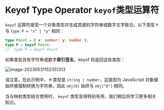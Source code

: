 # Keyof Type Operator `keyof`类型运算符

`keyof` 运算符接受一个对象类型并生成其键的字符串或数字文字联合。以下类型 `P` 与 `type P = "x" | "y"` 相同：

```ts
type Point = { x: number; y: number };
type P = keyof Point;
// `type P = keyof Point`
```

如果类型具有字符串或数字**索引签名**，keyof 将返回这些类型：

![image-20230531152351313](https://s2.loli.net/2023/05/31/IilM9pvasGRo8DE.png)

请注意，在此示例中， `M` 类型是 `string | number`，这是因为 JavaScript 对象键始终被强制转换为字符串，因此 `obj[0]` 始终与 `obj["0"]` 相同。

当与映射类型结合使用时， `keyof` 类型变得特别有用，我们稍后将学习更多相关知识。
